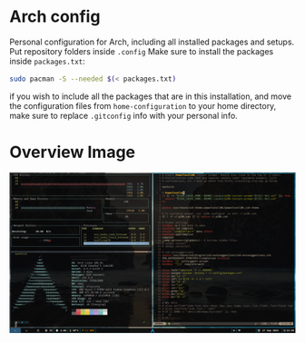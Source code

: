 # Arch config

Personal configuration for Arch, including all installed packages and setups.
Put repository folders inside `.config`
Make sure to install the packages inside `packages.txt`:
```bash
sudo pacman -S --needed $(< packages.txt)
```

if you wish to include all the packages that are in this installation, and move the configuration files from `home-configuration` to your home directory, make sure to replace `.gitconfig` info with your personal info.

# Overview Image

![Arch linux desktop image overview](./assets/arch-overview.png)
